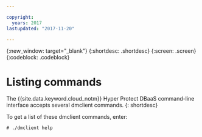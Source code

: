 ```yaml
---

copyright:
  years: 2017
lastupdated: "2017-11-20"

---
```


{:new_window: target="_blank"}
{:shortdesc: .shortdesc}
{:screen: .screen}
{:codeblock: .codeblock}

# Listing commands

The {{site.data.keyword.cloud_notm}} Hyper Protect DBaaS command-line interface accepts several dmclient commands.
{: shortdesc}

To get a list of these dmclient commands, enter:

```
# ./dmclient help
```
